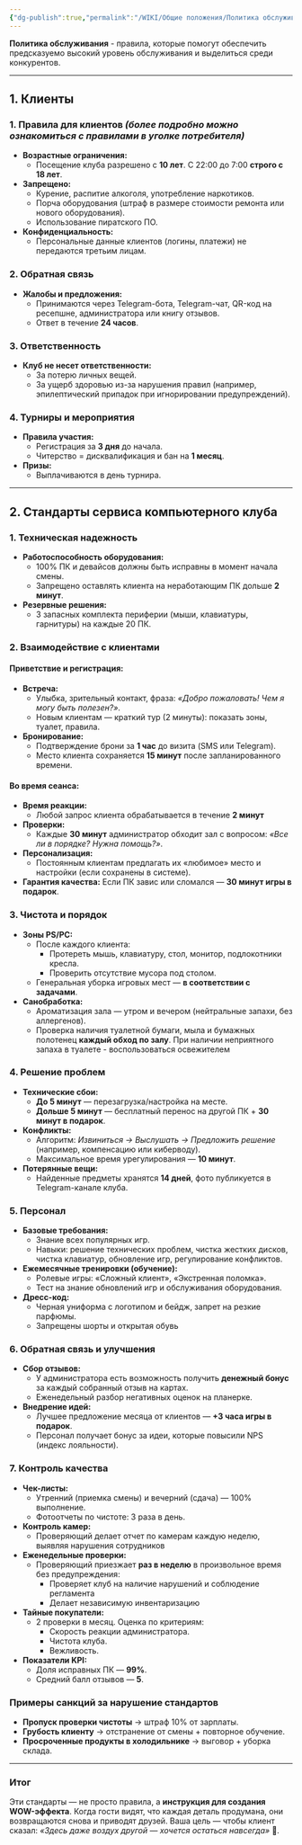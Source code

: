 ```yaml
---
{"dg-publish":true,"permalink":"/WIKI/Общие положения/Политика обслуживания/"}
---
```



**Политика обслуживания** - правила, которые помогут обеспечить предсказуемо высокий уровень обслуживания и выделиться среди конкурентов.
___

## **1. Клиенты** 
### **1. Правила для клиентов** *(более подробно можно ознакомиться с правилами в уголке потребителя)*
- **Возрастные ограничения:**
    - Посещение клуба разрешено с **10 лет**. С 22:00 до 7:00 **строго с 18 лет**.
- **Запрещено:**
    - Курение, распитие алкоголя, употребление наркотиков.
    - Порча оборудования (штраф в размере стоимости ремонта или нового оборудования).
    - Использование пиратского ПО.   
- **Конфиденциальность:**
    - Персональные данные клиентов (логины, платежи) не передаются третьим лицам.

### **2. Обратная связь**
- **Жалобы и предложения:**
    - Принимаются через Telegram-бота, Telegram-чат, QR-код на ресепшне, администратора или книгу отзывов.
    - Ответ в течение **24 часов**.

### **3. Ответственность**
- **Клуб не несет ответственности:**
    - За потерю личных вещей.
    - За ущерб здоровью из-за нарушения правил (например, эпилептический припадок при игнорировании предупреждений).

### **4. Турниры и мероприятия**
- **Правила участия:**
    - Регистрация за **3 дня** до начала.
    - Читерство = дисквалификация и бан на **1 месяц**.
- **Призы:**
    - Выплачиваются в день турнира.

---

## **2. Стандарты сервиса компьютерного клуба**  
### **1. Техническая надежность**  
- **Работоспособность оборудования:**  
  - 100% ПК и девайсов должны быть исправны в момент начала смены.  
  - Запрещено оставлять клиента на неработающим ПК дольше **2 минут**.  
- **Резервные решения:**  
  - 3 запасных комплекта периферии (мыши, клавиатуры, гарнитуры) на каждые 20 ПК.  

### **2. Взаимодействие с клиентами**  
#### **Приветствие и регистрация:**  
- **Встреча:**  
  - Улыбка, зрительный контакт, фраза: *«Добро пожаловать! Чем я могу быть полезен?»*.  
  - Новым клиентам — краткий тур (2 минуты): показать зоны, туалет, правила.  
- **Бронирование:**  
  - Подтверждение брони за **1 час** до визита (SMS или Telegram).  
  - Место клиента сохраняется **15 минут** после запланированного времени.

#### **Во время сеанса:**  
- **Время реакции:** 
  - Любой запрос клиента обрабатывается в течение **2 минут**
- **Проверки:**  
  - Каждые **30 минут** администратор обходит зал с вопросом: *«Все ли в порядке? Нужна помощь?»*.  
- **Персонализация:**  
  - Постоянным клиентам предлагать их «любимое» место и настройки (если сохранены в системе).
 - **Гарантия качества:** Если ПК завис или сломался — **30 минут игры в подарок**.

### **3. Чистота и порядок**  
- **Зоны PS/PC:**  
  - После каждого клиента:  
    - Протереть мышь, клавиатуру, стол, монитор, подлокотники кресла.  
    - Проверить отсутствие мусора под столом.  
  - Генеральная уборка игровых мест — **в соответствии с задачами**.  
- **Санобработка:**  
  - Ароматизация зала — утром и вечером (нейтральные запахи, без аллергенов).
  - Проверка наличия туалетной бумаги, мыла и бумажных полотенец **каждый обход по залу**. При наличии неприятного запаха в туалете - воспользоваться освежителем

### **4. Решение проблем**  
- **Технические сбои:**  
  - **До 5 минут** — перезагрузка/настройка на месте.  
  - **Дольше 5 минут** — бесплатный перенос на другой ПК + **30 минут в подарок**.  
- **Конфликты:**  
  - Алгоритм: *Извиниться → Выслушать → Предложить решение* (например, компенсацию или киберводу).  
  - Максимальное время урегулирования — **10 минут**.  
- **Потерянные вещи:**  
  - Найденные предметы хранятся **14 дней**, фото публикуется в Telegram-канале клуба.

### **5. Персонал**  
- **Базовые требования:**  
  - Знание всех популярных игр.  
  - Навыки: решение технических проблем, чистка жестких дисков, чистка клавиатур, обновление игр, регулирование конфликтов.
- **Ежемесячные тренировки (обучение):**  
  - Ролевые игры: «Сложный клиент», «Экстренная поломка».  
  - Тест на знание обновлений игр и обслуживания оборудования. 
- **Дресс-код:**  
  - Черная униформа с логотипом и бейдж, запрет на резкие парфюмы.
  - Запрещены шорты и открытая обувь

### **6. Обратная связь и улучшения**  
- **Сбор отзывов:**  
  - У администратора есть возможность получить **денежный бонус** за каждый собранный отзыв на картах. 
  - Еженедельный разбор негативных оценок на планерке.  
- **Внедрение идей:**  
  - Лучшее предложение месяца от клиентов — **+3 часа игры в подарок**.  
  - Персонал получает бонус за идеи, которые повысили NPS (индекс лояльности).

### **7. Контроль качества**  
- **Чек-листы:**  
  - Утренний (приемка смены) и вечерний (сдача) — 100% выполнение.  
  - Фотоотчеты по чистоте: 3 раза в день.  
- **Контроль камер:**
	- Проверяющий делает отчет по камерам каждую неделю, выявляя нарушения сотрудников
- **Еженедельные проверки:**
	- Проверяющий приезжает **раз в неделю** в произвольное время без предупреждения:
	  - Проверяет клуб на наличие нарушений и соблюдение регламента
	  - Делает независимую инвентаризацию
- **Тайные покупатели:**  
  - 2 проверки в месяц. Оценка по критериям:  
    - Скорость реакции администратора.  
    - Чистота клуба.  
    - Вежливость. 
- **Показатели KPI:**  
  - Доля исправных ПК — **99%**.  
  - Средний балл отзывов — **5**.  

### **Примеры санкций за нарушение стандартов**  
- **Пропуск проверки чистоты** → штраф 10% от зарплаты.  
- **Грубость клиенту** → отстранение от смены + повторное обучение.  
- **Просроченные продукты в холодильнике** → выговор + уборка склада.

---

### **Итог**  
Эти стандарты — не просто правила, а **инструкция для создания WOW-эффекта**. Когда гости видят, что каждая деталь продумана, они возвращаются снова и приводят друзей. Ваша цель — чтобы клиент сказал: *«Здесь даже воздух другой — хочется остаться навсегда»* 🚀.